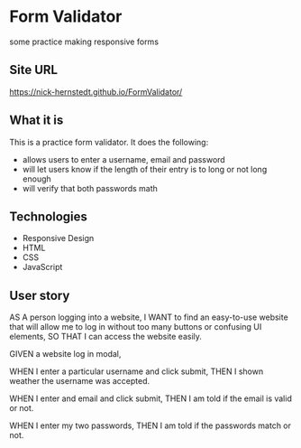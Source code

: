 # Form Validator
some practice making responsive forms 

## Site URL
https://nick-hernstedt.github.io/FormValidator/
## What it is
This is a practice form validator. It does the following:
- allows users to enter a username, email and password
- will let users know if the length of their entry is to long or not long enough
- will verify that both passwords math

## Technologies
- Responsive Design
- HTML
- CSS 
- JavaScript

## User story
AS A person logging into a website,
I WANT to find an easy-to-use website that will allow me to log in without too many buttons or confusing UI elements,
SO THAT I can access the website easily.


GIVEN a website log in modal,

WHEN I enter a particular username and click submit,
THEN I shown weather the username was accepted.

WHEN I enter and email and click submit,
THEN I am told if the email is valid or not.

WHEN I enter my two passwords,
THEN I am told if the passwords match or not.


